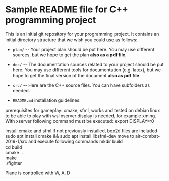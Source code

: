 # Sample README file for C++ programming project

This is an initial git repository for your programming project.
It contains an initial directory structure that we wish you could
use as follows:

  * `plan/` -- Your project plan should be put here. You may use different sources,
    but we hope to get the plan **also as a pdf file**.

  * `doc/` -- The documentation sources related to your project should be put here.
    You may use different tools for documentation (e.g. latex),
    but we hope to get the final version of the document
    **also as pdf file**.

  * `src/` -- Here are the C++ source files. You can have subfolders as needed.

  * `README.md`
  installation guidelines:
  
  prerequisites for gameplay: cmake, sfml, works and tested on debian linux 
  to be able to play with wsl xserver display is needed, for example xming. With xserver following command must be executed:
  export DISPLAY=:0 

  install cmake and sfml if not previously installed, box2d files are included
  sudo apt install cmake && sudo apt install libsfml-dev
  move to air-combat-2019-1/src and execute following commands
  mkdir build  
  cd build  
  cmake ..  
  make  
  ./fighter

  Plane is controlled with W, A, D